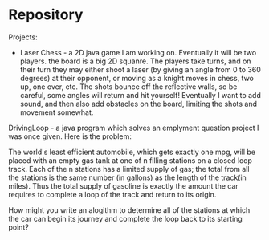# Repository
Projects:

 - Laser Chess - a 2D java game I am working on.  Eventually it will be two players.  the board is a big 2D squanre.  The players take turns, and on their turn they may either shoot a laser (by giving an angle from 0 to 360 degrees) at their opponent, or moving as a knight moves in chess, two up, one over, etc.  The shots bounce off the reflective walls, so be careful, some angles will return and hit yourself!  Eventually I want to add sound, and then also add obstacles on the board, limiting the shots and movement somewhat.
 
 DrivingLoop - a java program which solves an emplyment question project I was once given.  Here is the problem:
 
 The world's least efficient automobile, which gets exactly one mpg, will be placed with an empty gas tank at one of n filling stations on a closed loop track.  Each of the n stations has a limited supply of gas; the total from all the stations is the same number (in gallons) as the length of the track(in miles).  Thus the total supply of gasoline is exactly the amount the car requires to complete a loop of the track and return to its origin.

How might you write an alogithm to determine all of the stations at which the car can begin its journey and complete the loop back to its starting point?



